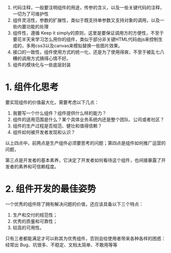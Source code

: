 1. 代码注释，一般要注明组件的用途，传参的含义，以及一些关键代码的注释，一切为了可维护性
2. 组件灵活性，参数的扩展性，类似于既支持单参数又支持对象的调用，以及一些内置功能的处理
3. 组件性，遵循 Keep it simply的原则，这里是要保证调用方的方便性，不至于要花半天来学习怎么用你的组件，类似于部分非关键HTML代码由js来控制生成的，多用css3以及canvas来模拟替换一些图片效果。
4. 接口的一致性，组件使用方式的统一化，还是为了使用得爽，不至于被乱七八糟的调用方式搞得心情不好。
5. 组件的模块化与一些底层封装




# 1. 组件化思考

要实现组件的价值最大化，需要考虑以下几点：

1. 我要写一个什么组件？组件提供什么样的能力？
2. 组件的适用范围是什么？某个具体业务系统内还是整个团队、公司或者社区？
3. 组件的生产过程是否规范、健壮和值得信赖？
4. 组件如何被开发者发现和认识？

以上四点中，前两点是生产组件必须要思考的问题；第四点是组件如何推广运营的问题，

第三点是开发者的基本素养，它决定了开发者如何看待这个组件，也间接暴露了开发者的素养和可信赖程度。



# 2. 组件开发的最佳姿势

一个优秀的组件除了拥有解决问题的价值，还应该具备以下三个特点：

1. 生产和交付的规范性；
2. 优秀的质量和可靠性；
3. 较高的可用性。

只有三者都能满足才可以称其为优秀组件，否则会给使用者带来各种各样的困惑：经常出 Bug、坑很多、不稳定、文档太简单、不敢用等等

